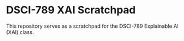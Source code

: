 # DSCI-789 XAI Scratchpad

This repository serves as a scratchpad for the DSCI-789 Explainable AI (XAI) class.
